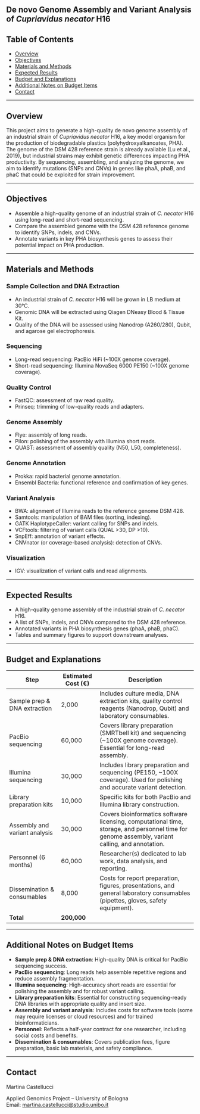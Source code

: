 ## De novo Genome Assembly and Variant Analysis of *Cupriavidus necator* H16


## Table of Contents

- [Overview](#overview)
- [Objectives](#objectives)
- [Materials and Methods](#materials-and-methods)
- [Expected Results](#expected-results)
- [Budget and Explanations](#budget-and-explanations)
- [Additional Notes on Budget Items](#additional-notes-on-budget-items)
- [Contact](#contact)

---

## Overview
This project aims to generate a high-quality de novo genome assembly of an industrial strain of *Cupriavidus necator* H16, a key model organism for the production of biodegradable plastics (polyhydroxyalkanoates, PHA). The genome of the DSM 428 reference strain is already available (Lu et al., 2019), but industrial strains may exhibit genetic differences impacting PHA productivity. By sequencing, assembling, and analyzing the genome, we aim to identify mutations (SNPs and CNVs) in genes like phaA, phaB, and phaC that could be exploited for strain improvement.

---

## Objectives
- Assemble a high-quality genome of an industrial strain of *C. necator* H16 using long-read and short-read sequencing.
- Compare the assembled genome with the DSM 428 reference genome to identify SNPs, indels, and CNVs.
- Annotate variants in key PHA biosynthesis genes to assess their potential impact on PHA production.

---

## Materials and Methods

### Sample Collection and DNA Extraction
- An industrial strain of *C. necator* H16 will be grown in LB medium at 30°C.
- Genomic DNA will be extracted using Qiagen DNeasy Blood & Tissue Kit.
- Quality of the DNA will be assessed using Nanodrop (A260/280), Qubit, and agarose gel electrophoresis.

### Sequencing
- Long-read sequencing: PacBio HiFi (~100X genome coverage).
- Short-read sequencing: Illumina NovaSeq 6000 PE150 (~100X genome coverage).

### Quality Control
- FastQC: assessment of raw read quality.
- Prinseq: trimming of low-quality reads and adapters.

### Genome Assembly
- Flye: assembly of long reads.
- Pilon: polishing of the assembly with Illumina short reads.
- QUAST: assessment of assembly quality (N50, L50, completeness).

### Genome Annotation
- Prokka: rapid bacterial genome annotation.
- Ensembl Bacteria: functional reference and confirmation of key genes.

### Variant Analysis
- BWA: alignment of Illumina reads to the reference genome DSM 428.
- Samtools: manipulation of BAM files (sorting, indexing).
- GATK HaplotypeCaller: variant calling for SNPs and indels.
- VCFtools: filtering of variant calls (QUAL >30, DP >10).
- SnpEff: annotation of variant effects.
- CNVnator (or coverage-based analysis): detection of CNVs.

### Visualization
- IGV: visualization of variant calls and read alignments.

---

## Expected Results
- A high-quality genome assembly of the industrial strain of *C. necator* H16.
- A list of SNPs, indels, and CNVs compared to the DSM 428 reference.
- Annotated variants in PHA biosynthesis genes (phaA, phaB, phaC).
- Tables and summary figures to support downstream analyses.

---

## Budget and Explanations

| Step                               | Estimated Cost (€) | Description |
|------------------------------------|--------------------|-------------|
| Sample prep & DNA extraction       | 2,000              | Includes culture media, DNA extraction kits, quality control reagents (Nanodrop, Qubit) and laboratory consumables. |
| PacBio sequencing                  | 60,000             | Covers library preparation (SMRTbell kit) and sequencing (~100X genome coverage). Essential for long-read assembly. |
| Illumina sequencing                | 30,000             | Includes library preparation and sequencing (PE150, ~100X coverage). Used for polishing and accurate variant detection. |
| Library preparation kits           | 10,000             | Specific kits for both PacBio and Illumina library construction. |
| Assembly and variant analysis      | 30,000             | Covers bioinformatics software licensing, computational time, storage, and personnel time for genome assembly, variant calling, and annotation. |
| Personnel (6 months)               | 60,000             | Researcher(s) dedicated to lab work, data analysis, and reporting. |
| Dissemination & consumables        | 8,000              | Costs for report preparation, figures, presentations, and general laboratory consumables (pipettes, gloves, safety equipment). |
| **Total**                          | **200,000**        |  |

---

## Additional Notes on Budget Items
- **Sample prep & DNA extraction**: High-quality DNA is critical for PacBio sequencing success.
- **PacBio sequencing**: Long reads help assemble repetitive regions and reduce assembly fragmentation.
- **Illumina sequencing**: High-accuracy short reads are essential for polishing the assembly and for robust variant calling.
- **Library preparation kits**: Essential for constructing sequencing-ready DNA libraries with appropriate quality and insert size.
- **Assembly and variant analysis**: Includes costs for software tools (some may require licenses or cloud resources) and for trained bioinformaticians.
- **Personnel**: Reflects a half-year contract for one researcher, including social costs and benefits.
- **Dissemination & consumables**: Covers publication fees, figure preparation, basic lab materials, and safety compliance.

---

## Contact

Martina Castellucci 

Applied Genomics Project – University of Bologna  
Email: martina.castellucci@studio.unibo.it
